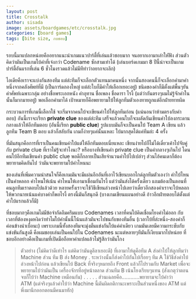 ```yaml
---
layout: post
title: Crosstalk
author: sisada
image: assets/boardgames/etc/crosstalk.jpg
categories: [board games]
tags: [bite size, กบชอบ]
---
```

รอบนี้มาแปลกหน่อยคืออยากแนะนำเกมแนวปาร์ตี้ที่เล่นแล้วชอบมาก จนอยากเอามาเล่าใหัฟัง ส่วนตัวคิดว่ามันเป็นเกมใบ้คำที่เจ๋งกว่า Codename ซักสามเท่าได้ (เล่นบอร์ดเกมมา 8 ปีนี้น่าจะเป็นเกมปาร์ตี้อันแรกที่เล่น 6 ชั่วโมงรวดแล้วไม่มีทีท่าว่าอยากจะเลิก)

ไอเดียคือเราจะแบ่งกันสองทีม แต่ล่ะทีมก็จะเลือกตัวแทนมาคนหนึ่ง จากนั้นสองคนนี้ก็จะเลือกคำมาคำหนึ่งจากคลังศัพท์ที่มี (เป็นการ์ดกองใหญ่ แต่ล่ะใบก็มีคำให้เลือกเยอะอยู่) ชนิดของคำก็มีตั้งแต่พื้นๆยันคำศัพท์เฉพาะกลุ่ม อย่างชื่อพระเอกหนัง คำอุทาน ชื่อเพลง ชื่อดารา ไรงี้ (แต่ว่ากันตรงๆผมไม่รู้จักคำในนั้นก็มากมายอยู่) พอเลือกคำมาได้ เป้าหมายก็คือพยายามใบ้ให้ลูกทีมตัวเองทายถูกแต่อีกฝ่ายทายผิด

กระบวนการที่เกมนี้เลือกใช้ จะเริ่มจากคนใบ้จะเขียนคำใบ้ให้ลูกทีมก่อน (แน่นอนว่าห้ามตรงกับคำตอบ) อันนี้เราจะเรียก **private clue** ของแต่ล่ะทีม เสร็จแล้วคนใบก็จะผลัดกันเขียนคำใบ้ลงกระดานกลางแล้วให้อีกทีมตอบ (อันนี้เรียก **public clue**) รูปแบบมันก็จะเป็นคนใบ้ Team A เขียน แล้วลูกทีม Team B ตอบ แล้วก็สลับกัน เกมก็ง่ายๆแค่นั้นแหละ ใบ้มากสุดได้แค่ทีมล่ะ 4 ครั้ง

ที่มันสนุกคือการที่เราเป็นคนเขียนคำใบ้แต่ให้อีกทีมตอบเนี่ยแหละ เขียนง่ายไปก็ไม่ได้เดี๋ยวเค้าไปจับคู่กับ private clue ที่เราไม่รู้จะทำไงนะ? หรือบางทีเขียนคำ private clue เป็นคำกลางๆเกินไป โดนคนใบ้อีกทีมเขียนคำ public clue พอดีก็กลายเป็นเสียจำนวนคำใบ้ไปเปล่าๆ ส่วนไอ้คนเดาก็ต้องพยายามคิดกันไป ว่ามันจะพยายามใบ้คำไหนนะ

ของเล่นที่เพิ่มความน่าสนใจก็คือเกมมันจะมีแผ่นอีกอันที่เอาไว้เขียนบอกไกด์ลูกทีมตัวเองว่า คำใบ้ไหนเป็นคำหลอก คำไหนให้เน้น คำไหนให้เอามาเชื่อมกันไรงี้ แต่ว่ามันส่งได้ครั้งเดียว แถมต้องเป็นตอนที่คนลูกทีมเราตอบไปแล้วด้วย หลายครั้งเราจะใช้วิธีเขียนล่วงหน้าไปเลยว่าเดี๋ยวอีกสองคำเราจะใบ้หลอกให้พวกนายเน้นแค่บางคำก็พอไรงี้ ตรงนี้มันก็สนุกดี (บางเกมเขียนแผนอย่างดี อ้าวอีกฝ่ายตอบได้ตั้งแต่คำใบ้แรกแล้วก็มี)

ที่ชอบมากๆคือเกมไม่มีข้อจำกัดอึมครึมแบบ Codenames เวลาที่คนใบ้คิดเชื่อมโยงคำไม่ออก กับเวลาที่ต้องหงุดหงิดว่าทำไมใบ้คำนั้นนี้โน้นแล้วมันจะไปชนกับของทีมอื่น (เวลาใบ้ที่ล่ะหนึ่ง-สองคำก็ค่อนข้างน่าเบื่อนะ) เพราะเกมนี้ทั้งสองทีมจะมุ่งมั่นแข่งกันใบ้แค่คำเดียว เกมมันเลยมีความกระชับกับแข่งขันกันสูงดี คือผมชอบเล่นเป็นคนใบ้ใน Codenames นะแต่หลายๆทีมันก็เงียบมากไปหน่อย ที่ชอบอีกอย่างคือเป็นเกมที่เปิดมือถือหาคำแปลแล้วไม่รู้สึกว่ามันโกง

> ตัวอย่าง (ไม่คิดว่าดีเท่าไร แต่คิดว่ามันดูลีลาเยอะดี) ที่เอามาให้ดูคือทีม A ส่งคำใบ้ให้ลูกทีมว่า Machine ส่วน ทีม B ส่ง Money
> .
> ระหว่างนั้นก็ส่งคำใบ้กันไปเรื่อยๆ ทีม A ใช้วิธีส่งคำใบ้ล่วงหน้าไปก่อน แล้วเขียนใบ้ Back ที่จริงๆหมายถึง Front แล้วก็ไปรวมกับ Market เพื่อจะพยายามใบ้ว่ามันเป็น เครื่องจักรที่อยู่หน้าตลาด ส่วนทีม B เน้นโยงเรียบๆแทน (สังเกตุว่าตอนจบก็ใบ้ว่า Machine เหมือนกัน)
> .
> .
> .
> .
> .
> ส่วนเฉลยคือ............พยายามจะใบ้คำว่า ATM (แต่จริงๆแล้วคำใบ้ว่า Machine นี้มันผิดกติกานะเพราะเป็นส่วนหนึ่งของ ATM แต่พึ่งมานึกออกตอนมีคนมาทัก)

